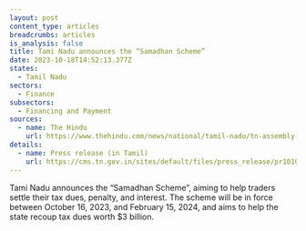 ```yaml
---
layout: post
content_type: articles
breadcrumbs: articles
is_analysis: false
title: Tami Nadu announces the “Samadhan Scheme”
date: 2023-10-18T14:52:13.377Z
states:
  - Tamil Nadu
sectors:
  - Finance
subsectors:
  - Financing and Payment
sources:
  - name: The Hindu
    url: https://www.thehindu.com/news/national/tamil-nadu/tn-assembly-cm-stalin-announces-amnesty-scheme-for-traders-who-have-not-paid-commercial-taxes/article67403410.ece
details:
  - name: Press release (in Tamil)
    url: https://cms.tn.gov.in/sites/default/files/press_release/pr101023_36_TNLA_0.pdf
---
```

Tami Nadu announces the “Samadhan Scheme”, aiming to help traders settle their tax dues, penalty, and interest. The scheme will be in force between October 16, 2023, and February 15, 2024, and aims to help the state recoup tax dues worth $3 billion.